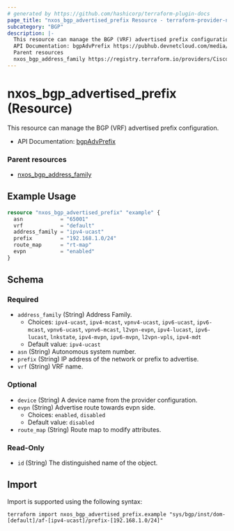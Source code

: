 ```yaml
---
# generated by https://github.com/hashicorp/terraform-plugin-docs
page_title: "nxos_bgp_advertised_prefix Resource - terraform-provider-nxos"
subcategory: "BGP"
description: |-
  This resource can manage the BGP (VRF) advertised prefix configuration.
  API Documentation: bgpAdvPrefix https://pubhub.devnetcloud.com/media/dme-docs-10-2-2/docs/Routing%20and%20Forwarding/bgp:AdvPrefix/
  Parent resources
  nxos_bgp_address_family https://registry.terraform.io/providers/CiscoDevNet/nxos/latest/docs/resources/bgp_address_family
---
```


# nxos_bgp_advertised_prefix (Resource)

This resource can manage the BGP (VRF) advertised prefix configuration.

- API Documentation: [bgpAdvPrefix](https://pubhub.devnetcloud.com/media/dme-docs-10-2-2/docs/Routing%20and%20Forwarding/bgp:AdvPrefix/)

### Parent resources

- [nxos_bgp_address_family](https://registry.terraform.io/providers/CiscoDevNet/nxos/latest/docs/resources/bgp_address_family)

## Example Usage

```terraform
resource "nxos_bgp_advertised_prefix" "example" {
  asn            = "65001"
  vrf            = "default"
  address_family = "ipv4-ucast"
  prefix         = "192.168.1.0/24"
  route_map      = "rt-map"
  evpn           = "enabled"
}
```

<!-- schema generated by tfplugindocs -->
## Schema

### Required

- `address_family` (String) Address Family.
  - Choices: `ipv4-ucast`, `ipv4-mcast`, `vpnv4-ucast`, `ipv6-ucast`, `ipv6-mcast`, `vpnv6-ucast`, `vpnv6-mcast`, `l2vpn-evpn`, `ipv4-lucast`, `ipv6-lucast`, `lnkstate`, `ipv4-mvpn`, `ipv6-mvpn`, `l2vpn-vpls`, `ipv4-mdt`
  - Default value: `ipv4-ucast`
- `asn` (String) Autonomous system number.
- `prefix` (String) IP address of the network or prefix to advertise.
- `vrf` (String) VRF name.

### Optional

- `device` (String) A device name from the provider configuration.
- `evpn` (String) Advertise route towards evpn side.
  - Choices: `enabled`, `disabled`
  - Default value: `disabled`
- `route_map` (String) Route map to modify attributes.

### Read-Only

- `id` (String) The distinguished name of the object.

## Import

Import is supported using the following syntax:

```shell
terraform import nxos_bgp_advertised_prefix.example "sys/bgp/inst/dom-[default]/af-[ipv4-ucast]/prefix-[192.168.1.0/24]"
```
